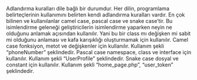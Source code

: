 Adlandırma  kuralları dile bağlı bir durumdur. Her dilin, programlama belirteçlerinin kullanımını belirten kendi adlandırma kuralları vardır. En çok bilinen ve kullanılanlar camel case, pascal case ve snake case’tir. Bu isimlendirme geleneği geliştiricilerin isimlendirme yaparken neyin ne olduğunu anlamak açısından kullanılır. Yani bu bir class mı değişken mi sabit mi olduğunu anlaması ve kafa karışıklığı oluşturmamak için kullanılır. Camel case fonksiyon, metot ve değişkenler için kullanılır. Kullanım şekli  “phoneNumber” şeklindedir. Pascal case namespace, class ve interface için kullanılır. Kullanım şekli “UserProfile” şeklindedir. Snake case dosyal ve constant için kullanılır. Kullanım şekli “home_page.php”, “user_token” şeklindedir.